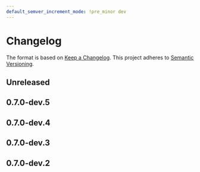 ```yaml
---
default_semver_increment_mode: !pre_minor dev
---
```

# Changelog

The format is based on [Keep a Changelog](https://keepachangelog.com/en/1.0.0/). This project adheres to [Semantic Versioning](https://semver.org/spec/v2.0.0.html).

## Unreleased

## 0.7.0-dev.5

## 0.7.0-dev.4

## 0.7.0-dev.3

## 0.7.0-dev.2
